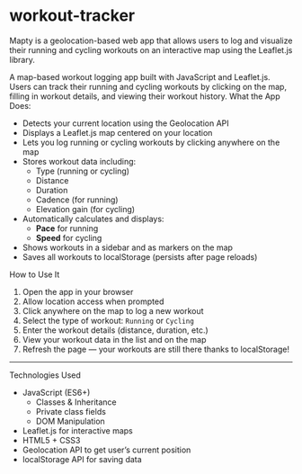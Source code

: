# workout-tracker
Mapty is a geolocation-based web app that allows users to log and visualize their running and cycling workouts on an interactive map using the Leaflet.js library.

A map-based workout logging app built with JavaScript and Leaflet.js. Users can track their running and cycling workouts by clicking on the map, filling in workout details, and viewing their workout history.
What the App Does:

- Detects your current location using the Geolocation API
- Displays a Leaflet.js map centered on your location
- Lets you log running or cycling workouts by clicking anywhere on the map
- Stores workout data including:
  - Type (running or cycling)
  - Distance
  - Duration
  - Cadence (for running)
  - Elevation gain (for cycling)
- Automatically calculates and displays:
  - **Pace** for running
  - **Speed** for cycling
- Shows workouts in a sidebar and as markers on the map
- Saves all workouts to localStorage (persists after page reloads)


How to Use It

1. Open the app in your browser
2. Allow location access when prompted
3. Click anywhere on the map to log a new workout
4. Select the type of workout: `Running` or `Cycling`
5. Enter the workout details (distance, duration, etc.)
6. View your workout data in the list and on the map
7. Refresh the page — your workouts are still there thanks to localStorage!

---

Technologies Used

- JavaScript (ES6+)
  - Classes & Inheritance
  - Private class fields
  - DOM Manipulation
- Leaflet.js for interactive maps
- HTML5 + CSS3
- Geolocation API to get user’s current position
- localStorage API for saving data


